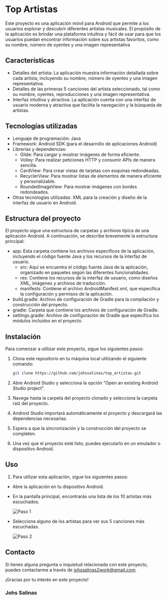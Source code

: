 # Top Artistas

Este proyecto es una aplicación móvil para Android que permite a los usuarios explorar y descubrir diferentes artistas musicales. El propósito de la aplicación es brindar una plataforma intuitiva y fácil de usar para que los usuarios puedan encontrar información sobre sus artistas favoritos, como su nombre, número de oyentes y una imagen representativa

## Características

- Detalles del artista: La aplicación muestra información detallada sobre cada artista, incluyendo su nombre, número de oyentes y una imagen representativa.
- Detalles de las primeras 5 canciones del artista seleccionado, tal como su nombre, oyentes, reproducciones y una imagen representativa.
- Interfaz intuitiva y atractiva: La aplicación cuenta con una interfaz de usuario moderna y atractiva que facilita la navegación y la búsqueda de artistas.

## Tecnologías utilizadas

- Lenguaje de programación: Java
- Framework: Android SDK (para el desarrollo de aplicaciones Android)
- Librerías y dependencias:
  - Glide: Para cargar y mostrar imágenes de forma eficiente.
  - Volley: Para realizar peticiones HTTP y consumir APIs de manera sencilla.
  - CardView: Para crear vistas de tarjetas con esquinas redondeadas.
  - RecyclerView: Para mostrar listas de elementos de manera eficiente y personalizable.
  - RoundedImageView: Para mostrar imágenes con bordes redondeados.
- Otras tecnologías utilizadas: XML para la creación y diseño de la interfaz de usuario en Android.

## Estructura del proyecto

El proyecto sigue una estructura de carpetas y archivos típica de una aplicación Android. A continuación, se describe brevemente la estructura principal:

- app: Esta carpeta contiene los archivos específicos de la aplicación, incluyendo el código fuente Java y los recursos de la interfaz de usuario.
  - src: Aquí se encuentra el código fuente Java de la aplicación, organizado en paquetes según las diferentes funcionalidades.
  - res: Contiene los recursos de la interfaz de usuario, como diseños XML, imágenes y archivos de traducción.
  - manifests: Contiene el archivo AndroidManifest.xml, que especifica la configuración y permisos de la aplicación.
- build.gradle: Archivo de configuración de Gradle para la compilación y construcción del proyecto.
- gradle: Carpeta que contiene los archivos de configuración de Gradle.
- settings.gradle: Archivo de configuración de Gradle que especifica los módulos incluidos en el proyecto.

## Instalación

Para comenzar a utilizar este proyecto, sigue los siguientes pasos:

1. Clona este repositorio en tu máquina local utilizando el siguiente comando:

    ```bash
    git clone https://github.com/johssalinas/top_artistas.git
    ```

2. Abre Android Studio y selecciona la opción "Open an existing Android Studio project".

3. Navega hasta la carpeta del proyecto clonado y selecciona la carpeta raíz del proyecto.

4. Android Studio importará automáticamente el proyecto y descargará las dependencias necesarias.

5. Espera a que la sincronización y la construcción del proyecto se completen.

6. Una vez que el proyecto esté listo, puedes ejecutarlo en un emulador o dispositivo Android.

## Uso

1. Para utilizar esta aplicación, sigue los siguientes pasos:

- Abre la aplicación en tu dispositivo Android.
- En la pantalla principal, encontrarás una lista de los 10 artistas más escuchados.

    ![Paso 1](imagenMuestra1.jpg "Paso 1: Lista de los 10 artistas más escuchados.")

- Selecciona alguno de los artistas para ver sus 5 canciones más escuchadas.

   ![Paso 2](imagenMuestra2.jpg "Paso 2: Selecciona alguno de los artistas para ver sus 5 canciones más escuchadas.")

## Contacto

Si tienes alguna pregunta o inquietud relacionada con este proyecto, puedes contactarme a través de [johssalinas2work@gmail.com](mailto:johssalinas2work@gmail.com).

¡Gracias por tu interés en este proyecto!

### Johs Salinas
